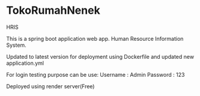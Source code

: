 # TokoRumahNenek
HRIS

This is a spring boot application web app.
Human Resource Information System.

Updated to latest version for deployment using Dockerfile and updated new application.yml

For login testing purpose can be use:
Username : Admin
Password : 123

Deployed using render server(Free)
